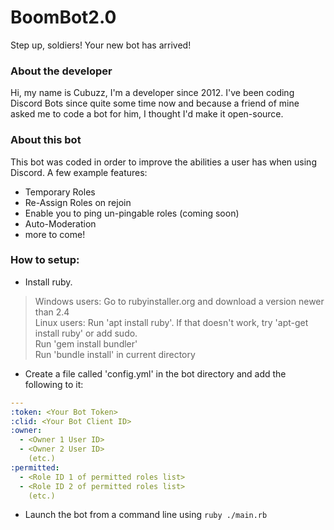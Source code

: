 # BoomBot2.0
Step up, soldiers! Your new bot has arrived!  

### About the developer
Hi, my name is Cubuzz, I'm a developer since 2012. I've been coding Discord Bots since quite some time now and because a friend of mine asked me to code a bot for him, I thought I'd make it open-source.  

### About this bot
This bot was coded in order to improve the abilities a user has when using Discord. A few example features:
* Temporary Roles
* Re-Assign Roles on rejoin
* Enable you to ping un-pingable roles (coming soon)
* Auto-Moderation
* more to come!

### How to setup:
* Install ruby.
> Windows users: Go to rubyinstaller.org and download a version newer than 2.4  
> Linux users: Run 'apt install ruby'. If that doesn't work, try 'apt-get install ruby' or add sudo.  
> Run 'gem install bundler'  
> Run 'bundle install' in current directory  

* Create a file called 'config.yml' in the bot directory and add the following to it:
```yaml
---
:token: <Your Bot Token>
:clid: <Your Bot Client ID>
:owner:
  - <Owner 1 User ID>
  - <Owner 2 User ID>
    (etc.)
:permitted:
  - <Role ID 1 of permitted roles list>
  - <Role ID 2 of permitted roles list>
    (etc.)
 ```

* Launch the bot from a command line using `ruby ./main.rb`

